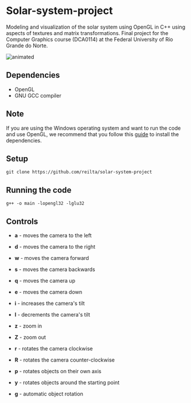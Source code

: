 <h1>Solar-system-project</h1>

Modeling and visualization of the solar system using OpenGL in C++ using aspects of textures and matrix transformations. Final project for the Computer Graphics course (DCA0114) at the Federal University of Rio Grande do Norte.

<img src="giphy_solar_system.gif" alt="animated" />

<h2>Dependencies</h2>

*   OpenGL
*   GNU GCC compiler

<h2>Note</h2>

If you are using the Windows operating system and want to run the code and use OpenGL, we recommend that you follow this [guide](https://medium.com/swlh/setting-opengl-for-windows-d0b45062caf) to install the dependencies.


<h2>Setup</h2>

    git clone https://github.com/reilta/solar-system-project

<h2>Running the code</h2>


    g++ -o main -lopengl32 -lglu32


<h2>Controls</h2>

*   **a** - moves the camera to the left
*   **d** - moves the camera to the right
*   **w** - moves the camera forward
*   **s** - moves the camera backwards
*   **q** - moves the camera up
*   **e** - moves the camera down

*   **i** - increases the camera's tilt
*   **I** - decrements the camera's tilt

*   **z** - zoom in
*   **Z** - zoom out
*   **r** - rotates the camera clockwise
*   **R** - rotates the camera counter-clockwise

*   **p** - rotates objects on their own axis
*   **y** - rotates objects around the starting point
*   **g** - automatic object rotation

